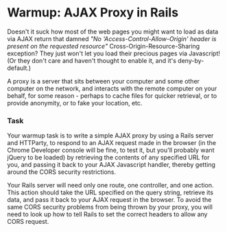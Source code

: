 # Warmup: AJAX Proxy in Rails

Doesn't it suck how most of the web pages you might want to load as data via AJAX return that damned _"No 'Access-Control-Allow-Origin' header is present on the requested resource"_ Cross-Origin-Resource-Sharing exception? They just won't let you load their precious pages via Javascript! (Or they don't care and haven't thought to enable it, and it's deny-by-default.)

A proxy is a server that sits between your computer and some other computer on the network, and interacts with the remote computer on your behalf, for some reason - perhaps to cache files for quicker retrieval, or to provide anonymity, or to fake your location, etc.

### Task

Your warmup task is to write a simple AJAX proxy by using a Rails server and HTTParty, to respond to an AJAX request made in the browser (in the Chrome Developer console will be fine, to test it, but you'll probably want jQuery to be loaded) by retrieving the contents of any specified URL for you, and passing it back to your AJAX Javascript handler, thereby getting around the CORS security restrictions.

Your Rails server will need only one route, one controller, and one action. This action should take the URL specified on the query string, retrieve its data, and pass it back to your AJAX request in the browser. To avoid the same CORS security problems from being thrown by your proxy, you will need to look up how to tell Rails to set the correct headers to allow any CORS request.

